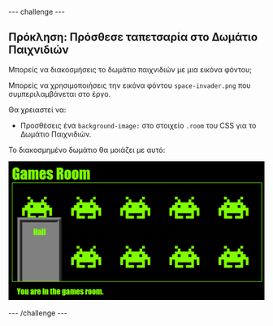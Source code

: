 \--- challenge \---

## Πρόκληση: Πρόσθεσε ταπετσαρία στο Δωμάτιο Παιχνιδιών

Μπορείς να διακοσμήσεις το δωμάτιο παιχνιδιών με μια εικόνα φόντου;

Μπορείς να χρησιμοποιήσεις την εικόνα φόντου `space-invader.png` που συμπεριλαμβάνεται στο έργο.

Θα χρειαστεί να:

+ Προσθέσεις ένα `background-image:` στο στοιχείο `.room` του CSS για το Δωμάτιο Παιχνιδιών. 

Το διακοσμημένο δωμάτιο θα μοιάζει με αυτό:

![στιγμιότυπο οθόνης](images/rooms-games-finished.png)

\--- /challenge \---